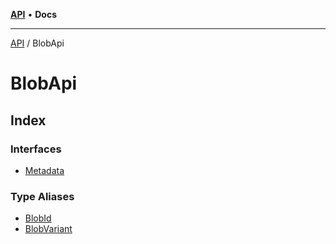 [**API**](../../README.md) • **Docs**

***

[API](../../README.md) / BlobApi

# BlobApi

## Index

### Interfaces

- [Metadata](interfaces/Metadata.md)

### Type Aliases

- [BlobId](type-aliases/BlobId.md)
- [BlobVariant](type-aliases/BlobVariant.md)
